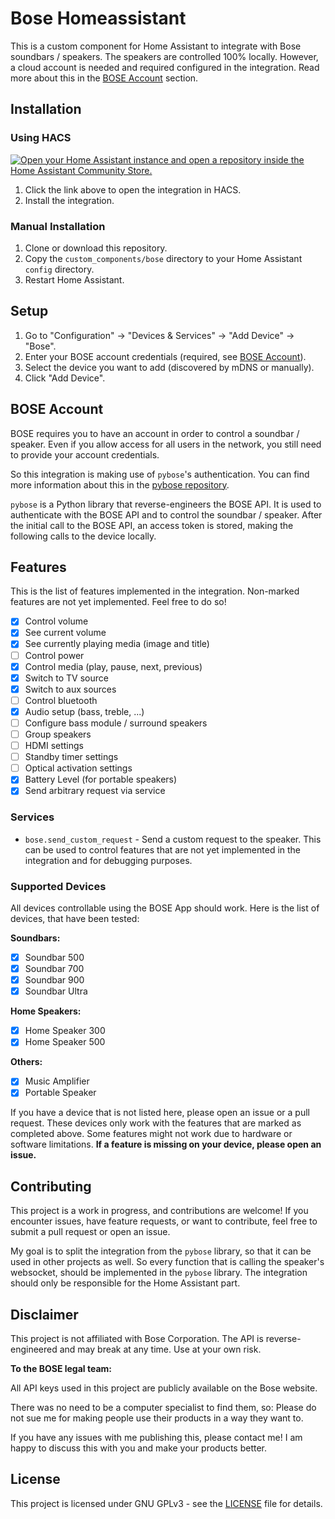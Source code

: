 # Bose Homeassistant

This is a custom component for Home Assistant to integrate with Bose soundbars / speakers.
The speakers are controlled 100% locally. However, a cloud account is needed and required configured in the integration. Read more about this in the [BOSE Account](#bose-account) section.

## Installation

### Using HACS

[![Open your Home Assistant instance and open a repository inside the Home Assistant Community Store.](https://my.home-assistant.io/badges/hacs_repository.svg)](https://my.home-assistant.io/redirect/hacs_repository/?category=integration&repository=Bose-Homeassistant&owner=cavefire)

1. Click the link above to open the integration in HACS.
2. Install the integration.

### Manual Installation

1. Clone or download this repository.
2. Copy the `custom_components/bose` directory to your Home Assistant `config` directory.
3. Restart Home Assistant.

## Setup

1. Go to "Configuration" -> "Devices & Services" -> "Add Device" -> "Bose".
2. Enter your BOSE account credentials (required, see [BOSE Account](#bose-account)).
3. Select the device you want to add (discovered by mDNS or manually).
4. Click "Add Device".

## BOSE Account

BOSE requires you to have an account in order to control a soundbar / speaker. Even if you allow access for all users in the network, you still need to provide your account credentials.

So this integration is making use of `pybose`'s authentication. You can find more information about this in the [pybose repository](https://github.com/cavefire/pybose).

`pybose` is a Python library that reverse-engineers the BOSE API. It is used to authenticate with the BOSE API and to control the soundbar / speaker. After the initial call to the BOSE API, an access token is stored, making the following calls to the device locally.

## Features

This is the list of features implemented in the integration. Non-marked features are not yet implemented. Feel free to do so!

- [x] Control volume
- [x] See current volume
- [x] See currently playing media (image and title)
- [ ] Control power
- [x] Control media (play, pause, next, previous)
- [x] Switch to TV source
- [x] Switch to aux sources
- [ ] Control bluetooth 
- [x] Audio setup (bass, treble, ...)
- [ ] Configure bass module / surround speakers
- [ ] Group speakers
- [ ] HDMI settings
- [ ] Standby timer settings
- [ ] Optical activation settings
- [x] Battery Level (for portable speakers)
- [x] Send arbitrary request via service

### Services

- `bose.send_custom_request` - Send a custom request to the speaker. This can be used to control features that are not yet implemented in the integration and for debugging purposes.

### Supported Devices

All devices controllable using the BOSE App should work. Here is the list of devices, that have been tested:

**Soundbars:**
- [x] Soundbar 500
- [x] Soundbar 700
- [x] Soundbar 900
- [x] Soundbar Ultra

**Home Speakers:**
- [x] Home Speaker 300
- [x] Home Speaker 500

**Others:**
- [x] Music Amplifier
- [x] Portable Speaker

If you have a device that is not listed here, please open an issue or a pull request.
These devices only work with the features that are marked as completed above. Some features might not work due to hardware or software limitations. 
**If a feature is missing on your device, please open an issue.**

## Contributing
This project is a work in progress, and contributions are welcome!
If you encounter issues, have feature requests, or want to contribute, feel free to submit a pull request or open an issue.

My goal is to split the integration from the `pybose` library, so that it can be used in other projects as well. So every function that is calling the speaker's websocket, should be implemented in the `pybose` library. The integration should only be responsible for the Home Assistant part.

## Disclaimer
This project is not affiliated with Bose Corporation. The API is reverse-engineered and may break at any time. Use at your own risk.

**To the BOSE legal team:**

All API keys used in this project are publicly available on the Bose website.

There was no need to be a computer specialist to find them, so: Please do not sue me for making people use their products in a way they want to.

If you have any issues with me publishing this, please contact me! I am happy to discuss this with you and make your products better.

## License
This project is licensed under GNU GPLv3 - see the [LICENSE](LICENSE) file for details.
